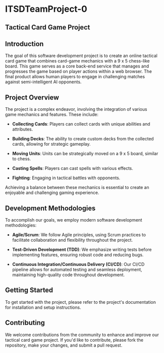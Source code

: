 # ITSDTeamProject-0

## Tactical Card Game Project

## Introduction

The goal of this software development project is to create an online tactical card game that combines card-game mechanics with a 9 x 5 chess-like board. This game serves as a core back-end service that manages and progresses the game based on player actions within a web browser. The final product allows human players to engage in challenging matches against semi-intelligent AI opponents.

## Project Overview

The project is a complex endeavor, involving the integration of various game mechanics and features. These include:

- **Collecting Cards**: Players can collect cards with unique abilities and attributes.
  
- **Building Decks**: The ability to create custom decks from the collected cards, allowing for strategic gameplay.
  
- **Moving Units**: Units can be strategically moved on a 9 x 5 board, similar to chess.
  
- **Casting Spells**: Players can cast spells with various effects.
  
- **Fighting**: Engaging in tactical battles with opponents.

Achieving a balance between these mechanics is essential to create an enjoyable and challenging gaming experience.

## Development Methodologies

To accomplish our goals, we employ modern software development methodologies:

- **Agile/Scrum**: We follow Agile principles, using Scrum practices to facilitate collaboration and flexibility throughout the project.

- **Test-Driven Development (TDD)**: We emphasize writing tests before implementing features, ensuring robust code and reducing bugs.

- **Continuous Integration/Continuous Delivery (CI/CD)**: Our CI/CD pipeline allows for automated testing and seamless deployment, maintaining high-quality code throughout development.


## Getting Started

To get started with the project, please refer to the project's documentation for installation and setup instructions.

## Contributing

We welcome contributions from the community to enhance and improve our tactical card game project. If you'd like to contribute, please fork the repository, make your changes, and submit a pull request.



